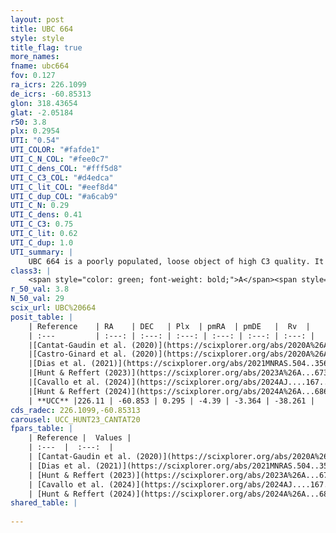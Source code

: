 ```yaml
---
layout: post
title: UBC 664
style: style
title_flag: true
more_names: 
fname: ubc664
fov: 0.127
ra_icrs: 226.1099
de_icrs: -60.85313
glon: 318.43654
glat: -2.05184
r50: 3.8
plx: 0.2954
UTI: "0.54"
UTI_COLOR: "#fafde1"
UTI_C_N_COL: "#fee0c7"
UTI_C_dens_COL: "#fff5d8"
UTI_C_C3_COL: "#d4edca"
UTI_C_lit_COL: "#eef8d4"
UTI_C_dup_COL: "#a6cab9"
UTI_C_N: 0.29
UTI_C_dens: 0.41
UTI_C_C3: 0.75
UTI_C_lit: 0.62
UTI_C_dup: 1.0
UTI_summary: |
    UBC 664 is a poorly populated, loose object of high C3 quality. It is moderately studied in the literature.
class3: |
    <span style="color: green; font-weight: bold;">A</span><span style="color: #FFC300; font-weight: bold;">B</span>
r_50_val: 3.8
N_50_val: 29
scix_url: UBC%20664
posit_table: |
    | Reference    | RA    | DEC   | Plx  | pmRA  | pmDE   |  Rv  |
    | :---         | :---: | :---: | :---: | :---: | :---: | :---: |
    |[Cantat-Gaudin et al. (2020)](https://scixplorer.org/abs/2020A%26A...640A...1C) | 226.132 | -60.862 | 0.296 | -4.362 | -3.377 | -- |
    |[Castro-Ginard et al. (2020)](https://scixplorer.org/abs/2020A%26A...635A..45C) | 226.125 | -60.868 | 0.296 | -4.353 | -3.377 | -- |
    |[Dias et al. (2021)](https://scixplorer.org/abs/2021MNRAS.504..356D) | 226.115 | -60.874 | 0.288 | -4.349 | -3.358 | -- |
    |[Hunt & Reffert (2023)](https://scixplorer.org/abs/2023A%26A...673A.114H) | 226.116 | -60.85 | 0.297 | -4.44 | -3.338 | -74.823 |
    |[Cavallo et al. (2024)](https://scixplorer.org/abs/2024AJ....167...12C) | 226.104 | -60.867 | 0.298 | -- | -- | -- |
    |[Hunt & Reffert (2024)](https://scixplorer.org/abs/2024A%26A...686A..42H) | 226.116 | -60.85 | 0.297 | -4.44 | -3.338 | -74.823 |
    | **UCC** |226.11 | -60.853 | 0.295 | -4.39 | -3.364 | -38.261 | 
cds_radec: 226.1099,-60.85313
carousel: UCC_HUNT23_CANTAT20
fpars_table: |
    | Reference |  Values |
    | :---  |  :---:  |
    | [Cantat-Gaudin et al. (2020)](https://scixplorer.org/abs/2020A%26A...640A...1C) | `AVNN=1.62, DMNN=12.38, AgeNN=7.61` |
    | [Dias et al. (2021)](https://scixplorer.org/abs/2021MNRAS.504..356D) | `Av=2.02, Dist=3271, logage=7.058, [Fe/H]=0.356` |
    | [Hunt & Reffert (2023)](https://scixplorer.org/abs/2023A%26A...673A.114H) | `AV50=2.089, diffAV50=2.449, MOD50=12.326, logAge50=7.154` |
    | [Cavallo et al. (2024)](https://scixplorer.org/abs/2024AJ....167...12C) | `AV50=2.24, dMod50=11.75, logAge50=7.17, [Fe/H]50=-0.33` |
    | [Hunt & Reffert (2024)](https://scixplorer.org/abs/2024A%26A...686A..42H) | `MassJ=562.756` |
shared_table: |
    
---
```

